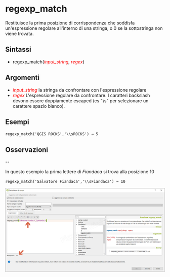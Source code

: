 # regexp_match

Restituisce la prima posizione di corrispondenza che soddisfa un'espressione regolare all'interno di una stringa, o 0 se la sottostringa non viene trovata.

## Sintassi

* regexp_match(*<span style="color:red;">input_string</span>, <span style="color:red;">regex</span>*)

## Argomenti

* *<span style="color:red;">input_string</span>* la stringa da confrontare con l'espressione regolare
* *<span style="color:red;">regex</span>* L'espressione regolare da confrontare. I caratteri backslash devono essere doppiamente escaped (es "\\s" per selezionare un carattere spazio bianco).

## Esempi
```
regexp_match('QGIS ROCKS','\\sROCKS') → 5
```

## Osservazioni

--

In questo esempio la prima lettere di *Fiandaca* si trova alla posizione 10

```
regexp_match('Salvatore Fiandaca','\\sFiandaca') → 10
```

![](../../img/condizioni/regexp_match1.png)
